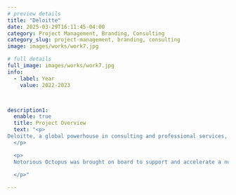 ```yaml
---
# preview details
title: "Deloitte"
date: 2025-03-29T16:11:45-04:00
category: Project Management, Branding, Consulting
category_slug: project-management, branding, consulting
image: images/works/work7.jpg

# full details
full_image: images/works/work7.jpg
info:
  - label: Year
    value: 2022-2023



description1:
  enable: true
  title: Project Overview
  text: "<p>
Deloitte, a global powerhouse in consulting and professional services, operates with a workforce of over 400,000 employees across the globe. As one of the largest multinational enterprises in the world, Deloitte continuously evolves to stay ahead in a fast-changing business landscape.
  </p>

  <p>
  Notorious Octopus was brought on board to support and accelerate a number of high-impact initiatives within Deloitte’s expansive internal marketing department. This role focused on advancing projects related to content marketing strategy, brand evolution, tool and platform reconfiguration, and overall business transformation. By integrating seamlessly with existing teams, Notorious Octopus helped drive efficiency, spark innovation, and deliver results in alignment with Deloitte’s long-term vision for growth and modernization.

  </p>"
  
---
```

